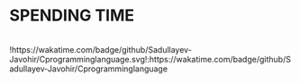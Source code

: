 <h1>SPENDING TIME</h1>
<br>
!https://wakatime.com/badge/github/Sadullayev-Javohir/Cprogramminglanguage.svg!:https://wakatime.com/badge/github/Sadullayev-Javohir/Cprogramminglanguage
